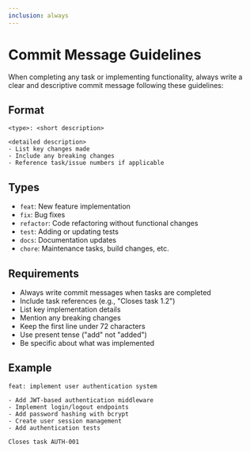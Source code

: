 ```yaml
---
inclusion: always
---
```


# Commit Message Guidelines

When completing any task or implementing functionality, always write a clear and descriptive commit message following these guidelines:

## Format
```
<type>: <short description>

<detailed description>
- List key changes made
- Include any breaking changes
- Reference task/issue numbers if applicable
```

## Types
- `feat`: New feature implementation
- `fix`: Bug fixes
- `refactor`: Code refactoring without functional changes
- `test`: Adding or updating tests
- `docs`: Documentation updates
- `chore`: Maintenance tasks, build changes, etc.

## Requirements
- Always write commit messages when tasks are completed
- Include task references (e.g., "Closes task 1.2")
- List key implementation details
- Mention any breaking changes
- Keep the first line under 72 characters
- Use present tense ("add" not "added")
- Be specific about what was implemented

## Example
```
feat: implement user authentication system

- Add JWT-based authentication middleware
- Implement login/logout endpoints
- Add password hashing with bcrypt
- Create user session management
- Add authentication tests

Closes task AUTH-001
```